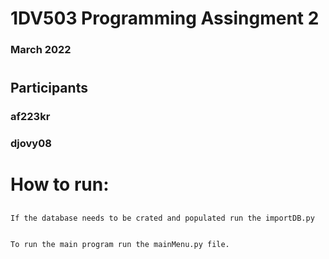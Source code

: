 # 1DV503 Programming Assingment 2 
### March 2022
#
## Participants
### af223kr 
### djovy08
#
# How to run:
##  
    If the database needs to be crated and populated run the importDB.py


    To run the main program run the mainMenu.py file.

